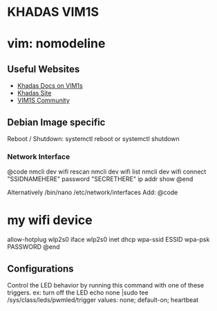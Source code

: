 # KHADAS VIM1S

# vim: nomodeline

## Useful Websites

- [Khadas Docs on VIM1s](https://docs.khadas.com/products/sbc/vim1s/start)
- [Khadas Site](https://www.khadas.com/vim1s)
- [VIM1S Community](https://forum.khadas.com/c/khadas-vim1s/42)


## Debian Image specific

Reboot / Shutdown: systemctl reboot or systemctl shutdown


### Network Interface
@code
nmcli dev wifi rescan
nmcli dev wifi list
nmcli dev wifi connect "SSIDNAMEHERE" password "SECRETHERE"
ip addr show
@end

Alternatively
/bin/nano /etc/network/interfaces
Add:
@code
# my wifi device
allow-hotplug wlp2s0
iface wlp2s0 inet dhcp
    wpa-ssid ESSID
    wpa-psk PASSWORD
@end

## Configurations

Control the LED behavior by running this command with one of these triggers.
ex: turn off the LED
echo none |sudo tee /sys/class/leds/pwmled/trigger
values: none; default-on; heartbeat



